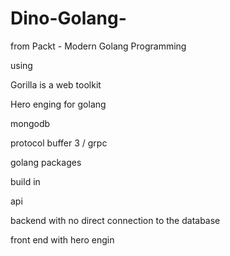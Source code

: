 # Dino-Golang-

from Packt - Modern Golang Programming

using  

Gorilla is a web toolkit

Hero enging for golang 

mongodb 

protocol buffer 3 / grpc  

golang packages

build in

api 

backend with no direct connection to the database

front end with hero engin 

